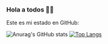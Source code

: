 ### Hola a todos 👋🏻

Este es mi estado en GitHub:

<!--
**Truenotierra73/Truenotierra73** is a ✨ _special_ ✨ repository because its `README.md` (this file) appears on your GitHub profile.

Here are some ideas to get you started:

- 🔭 I’m currently working on ...
- 🌱 I’m currently learning ...
- 👯 I’m looking to collaborate on ...
- 🤔 I’m looking for help with ...
- 💬 Ask me about ...
- 📫 How to reach me: ...
- 😄 Pronouns: ...
- ⚡ Fun fact: ...
-->

![Anurag's GitHub stats](https://github-readme-stats.vercel.app/api?username=Truenotierra73&show_icons=true&theme=onedark)
[![Top Langs](https://github-readme-stats.vercel.app/api/top-langs/?username=anuraghazra&layout=compact&show_icons=true&theme=onedark)](https://github.com/anuraghazra/github-readme-stats)
